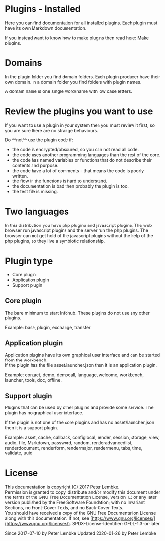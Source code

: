 # Plugins - Installed
Here you can find documentation for all installed plugins. Each plugin must have its own Markdown documentation.

If you instead want to know how to make plugins then read here: [Make plugins](main,plugin). 

# Domains
In the plugin folder you find domain folders. Each plugin producer have their own domain. In a domain folder you find folders with plugin names.

A domain name is one single word/name with low case letters.

# Review the plugins you want to use
If you want to use a plugin in your system then you must review it first, so you are sure there are no strange behaviours.  

Do ^^not^^ use the plugin code if:
- the code is encrypted/obscured, so you can not read all code.
- the code uses another programming languages than the rest of the core.
- the code has named variables or functions that do not describe their contents and purpose.
- the code have a lot of comments - that means the code is poorly written.
- the flow in the functions is hard to understand.
- the documentation is bad then probably the plugin is too.
- the test file is missing.

# Two languages
In this distribution you have php plugins and javascript plugins. The web browser run javascript plugins and the server run the php plugins. The browser can not get hold of the javascript plugins without the help of the php plugins, so they live a symbiotic relationship.

# Plugin type

- Core plugin
- Application plugin
- Support plugin

## Core plugin
The bare minimum to start Infohub. These plugins do not use any other plugins.  

Example: base, plugin, exchange, transfer

## Application plugin
Application plugins have its own graphical user interface and can be started from the workbench.  
If the plugin has the file asset/launcher.json then it is an application plugin.

Example: contact, demo, democall, language, welcome, workbench, launcher, tools, doc, offline.

## Support plugin
Plugins that can be used by other plugins and provide some service. The plugin has no graphical user interface.

If the plugin is not one of the core plugins and has no asset/launcher.json then it is a support plugin.

Example: asset, cache, callback, configlocal, render, session, storage, view, audio, file, Markdown, password, random, renderadvancedlist, renderdocument, renderform, rendermajor, rendermenu, tabs, time, validate, uuid.

# License
This documentation is copyright (C) 2017 Peter Lembke.  
Permission is granted to copy, distribute and/or modify this document under the terms of the GNU Free Documentation License, Version 1.3 or any later version published by the Free Software Foundation; with no Invariant Sections, no Front-Cover Texts, and no Back-Cover Texts.  
You should have received a copy of the GNU Free Documentation License along with this documentation. If not, see [https://www.gnu.org/licenses/](https://www.gnu.org/licenses/).  SPDX-License-Identifier: GFDL-1.3-or-later  

Since 2017-07-10 by Peter Lembke
Updated 2020-01-26 by Peter Lembke
